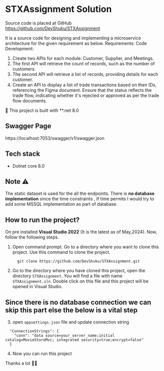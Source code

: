 # STXAssignment Solution
Source code is placed at GitHub https://github.com/DevShuku/STXAssignment

It is a source code for designing and implementing a microservice architecture for the given 
requirement as below.
Requirements:
Code Development:
1. Create two APIs for each module: Customer, Supplier, and Meetings.
2. The first API will retrieve the count of records, such as the number of customers.
3. The second API will retrieve a list of records, providing details for each customer.
4. Create an API to display a list of trade transactions based on their IDs, 
referencing the Figma document. Ensure that the status reflects the trade flow, 
indicating whether it's rejected or approved as per the trade flow documents.

📢 This project is built with **.net 8.0

## Swagger Page
  https://localhost:7053/swagger/v1/swagger.json

## Tech stack 
   - Dotnet core 8.0

## Note ⚠️
The static dataset is used for the all the endpoints. There is **no database implementation** since the time constraints , If time permits I would try to add some MSSQL implementation as part of database.  

## How to run the project?
On pre installed **Visual Studio 2022** (It is the latest as of May,2024). Now, follow the following steps.
1. Open command prompt. Go to a directory where you want to clone this project. Use this command to clone the project.
   ```
     git clone https://github.com/DevShuku/STXAssignment.git
   ```
2. Go to the directory where you have cloned this project, open the directory `STXAssignment`. You will find a file with name `STXAssignment.sln`. Double click on this file and this project will be opened in Visual Studio.
## Since there is no database connection we can skip this part else the below is a vital step  
3.  open `appsettings.json` file and update connection string
 
   ```
     "ConnectionStrings": {
       "conn": "data source=your_server_name;initial catalog=MovieStoreMvc; integrated security=true;encrypt=false"
     }
   ```
4. Now you can run this project

Thanks a lot 🙂🙂

